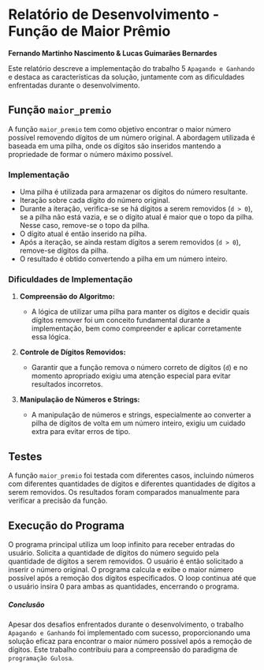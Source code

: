 # Relatório de Desenvolvimento - Função de Maior Prêmio

**Fernando Martinho Nascimento & Lucas Guimarães Bernardes**

Este relatório descreve a implementação do trabalho 5 `Apagando e Ganhando` e destaca as características da solução, juntamente com as dificuldades enfrentadas durante o desenvolvimento.

## Função `maior_premio`

A função `maior_premio` tem como objetivo encontrar o maior número possível removendo dígitos de um número original. A abordagem utilizada é baseada em uma pilha, onde os dígitos são inseridos mantendo a propriedade de formar o número máximo possível.

### Implementação

- Uma pilha é utilizada para armazenar os dígitos do número resultante.
- Iteração sobre cada dígito do número original.
- Durante a iteração, verifica-se se há dígitos a serem removidos (`d > 0`), se a pilha não está vazia, e se o dígito atual é maior que o topo da pilha. Nesse caso, remove-se o topo da pilha.
- O dígito atual é então inserido na pilha.
- Após a iteração, se ainda restam dígitos a serem removidos (`d > 0`), remove-se dígitos da pilha.
- O resultado é obtido convertendo a pilha em um número inteiro.

### Dificuldades de Implementação

1. **Compreensão do Algoritmo:**
   - A lógica de utilizar uma pilha para manter os dígitos e decidir quais dígitos remover foi um conceito fundamental durante a implementação, bem como compreender e aplicar corretamente essa lógica.

2. **Controle de Dígitos Removidos:**
   - Garantir que a função remova o número correto de dígitos (`d`) e no momento apropriado exigiu uma atenção especial para evitar resultados incorretos.

3. **Manipulação de Números e Strings:**
   - A manipulação de números e strings, especialmente ao converter a pilha de dígitos de volta em um número inteiro, exigiu um cuidado extra para evitar erros de tipo.

## Testes

A função `maior_premio` foi testada com diferentes casos, incluindo números com diferentes quantidades de dígitos e diferentes quantidades de dígitos a serem removidos. Os resultados foram comparados manualmente para verificar a precisão da função.

## Execução do Programa

O programa principal utiliza um loop infinito para receber entradas do usuário. Solicita a quantidade de dígitos do número seguido pela quantidade de dígitos a serem removidos. O usuário é então solicitado a inserir o número original. O programa calcula e exibe o maior número possível após a remoção dos dígitos especificados. O loop continua até que o usuário insira 0 para ambas as quantidades, encerrando o programa.

##### Conclusão 

Apesar dos desafios enfrentados durante o desenvolvimento, o trabalho `Apagando e Ganhando` foi implementado com sucesso, proporcionando uma solução eficaz para encontrar o maior número possível após a remoção de dígitos. Este trabalho contribuiu para a compreensão do paradigma de `programação Gulosa`.
